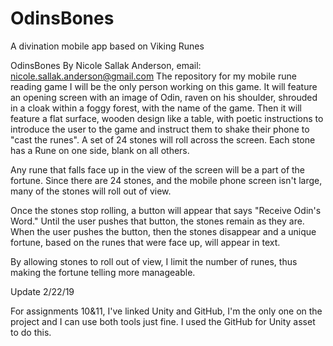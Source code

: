 # OdinsBones
A divination mobile app based on Viking Runes

OdinsBones
By Nicole Sallak Anderson, email: nicole.sallak.anderson@gmail.com
The repository for my mobile rune reading game
I will be the only person working on this game. It will feature an opening screen with an image of Odin, raven on his shoulder, 
shrouded in a cloak within a foggy forest, with the name of the game. Then it will feature a flat surface, wooden design like a table, 
with poetic instructions to introduce the user to the game and instruct them to shake their phone to "cast the runes".
A set of 24 stones will roll across the screen. Each stone has a Rune on one side, blank on all others. 

Any rune that falls face up in the view of the screen will be a part of the fortune. Since there are 24 stones, and the mobile phone 
screen isn't large, many of the stones will roll out of view. 

Once the stones stop rolling, a button will appear that says "Receive Odin's Word." Until the user pushes that button, 
the stones remain as they are. 
When the user pushes the button, then the stones disappear and a unique fortune, based on the runes that were face up, will appear in text.

By allowing stones to roll out of view, I limit the number of runes, thus making the fortune telling more manageable.

Update 2/22/19

For assignments 10&11, I've linked Unity and GitHub, I'm the only one on the project and I can use both tools just fine. I used the GitHub
for Unity asset to do this.


